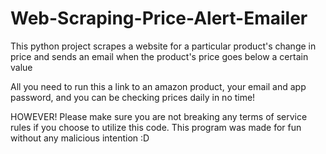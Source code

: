 # Web-Scraping-Price-Alert-Emailer
 This python project scrapes a website for a particular product's change in price and sends an email when the product's price goes below a certain value

All you need to run this a link to an amazon product, your email and app password, and you can be checking prices daily in no time!

HOWEVER! Please make sure you are not breaking any terms of service rules if you choose to utilize this code. This program was made for fun without any malicious intention   :D